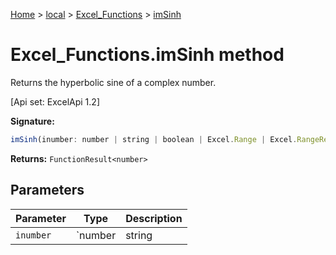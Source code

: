 [Home](./index) &gt; [local](local.md) &gt; [Excel\_Functions](local.excel_functions.md) &gt; [imSinh](local.excel_functions.imsinh.md)

# Excel\_Functions.imSinh method

Returns the hyperbolic sine of a complex number. 

 \[Api set: ExcelApi 1.2\]

**Signature:**
```javascript
imSinh(inumber: number | string | boolean | Excel.Range | Excel.RangeReference | Excel.FunctionResult<any>): FunctionResult<number>;
```
**Returns:** `FunctionResult<number>`

## Parameters

|  Parameter | Type | Description |
|  --- | --- | --- |
|  `inumber` | `number | string | boolean | Excel.Range | Excel.RangeReference | Excel.FunctionResult<any>` |  |

